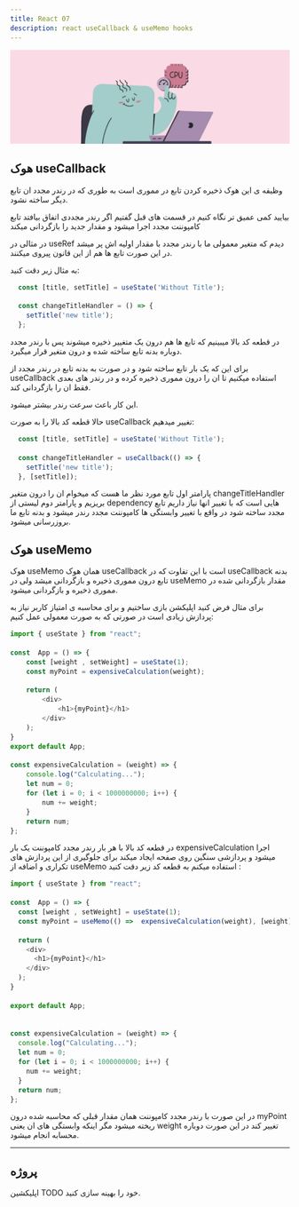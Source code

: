 ```yaml
---
title: React 07
description: react useCallback & useMemo hooks
---
```



![](../images/cpu.webp)

## هوک useCallback
وظیفه ی این هوک ذخیره کردن تابع در مموری است به طوری که در رندر مجدد ان تابع دیگر ساخته نشود.

بیایید کمی عمیق تر نگاه کنیم در قسمت های قبل گفتیم اگر رندر مجددی اتفاق بیافتد تابع کامپوننت مجدد اجرا میشود و مقدار جدید را بازگردانی میکند

در مثالی در useRef دیدم که متغیر معمولی ما با رندر مجدد با مقدار اولیه اش پر میشد در این صورت تابع ها هم از این قانون پیروی میکنند.

به مثال زیر دقت کنید:

```javascript
  const [title, setTitle] = useState('Without Title');

  const changeTitleHandler = () => {
    setTitle('new title');
  };
```

در قطعه کد بالا میبینیم که تابع ها هم درون یک متغییر ذخیره میشوند پس با رندر مجدد دوباره بدنه تابع ساخته شده و درون متغیر قرار میگیرد.

برای این که یک بار تابع ساخته شود و در صورت به بدنه تابع در رندر مجدد از useCallback استفاده میکنیم تا ان را درون مموری ذخیره کرده و در رندر های بعدی فقط ان را بازگردانی کند.

این کار باعث سرعت رندر بیشتر میشود.

حالا قطعه کد بالا را به صورت useCallback تغییر میدهیم:

```javascript
  const [title, setTitle] = useState('Without Title');

  const changeTitleHandler = useCallback(() => {
    setTitle('new title');
  }, [setTitle]);
```

پارامتر اول تابع مورد نظر ما هست که میخوام ان را درون متغیر
changeTitleHandler
بریزیم و پارامتر دوم لیستی از 
dependency هایی 
است که با تغییر انها نیاز داریم تابع مجدد ساخته شود
در واقع با تغییر وابستگی ها کامپوننت مجدد رندر میشود و بدنه تابع ما بروزرسانی میشود.


## هوک useMemo 

هوک useMemo همان هوک useCallback است با این تفاوت که در useCallback بدنه تابع درون مموری ذخیره و بازگردانی میشد ولی در useMemo مقدار بازگردانی شده در مموری ذخیره و بازگردانی میشود.

برای مثال فرض کنید اپلیکشن بازی ساختیم و برای محاسبه ی امتیاز کاربر نیاز به پردازش زیادی است در صورتی که به صورت معمولی عمل کنیم:

```javascript
import { useState } from "react";

const  App = () => {
    const [weight , setWeight] = useState(1);
    const myPoint = expensiveCalculation(weight);

    return (
        <div>
            <h1>{myPoint}</h1>
        </div>
    );
}
export default App;

const expensiveCalculation = (weight) => {
    console.log("Calculating...");
    let num = 0;
    for (let i = 0; i < 1000000000; i++) {
        num += weight;
    }
    return num;
};
```

در قطعه کد بالا با هر بار رندر مجدد کامپوننت یک بار
expensiveCalculation
اجرا میشود و پردازشی سنگین روی صفحه ایجاد میکند برای جلوگیری از این پردازش های تکراری و اضافه از useMemo استفاده میکنم
به قطعه کد زیر دقت کنید :

```javascript
import { useState } from "react";

const  App = () => {
  const [weight , setWeight] = useState(1);
  const myPoint = useMemo(() =>  expensiveCalculation(weight), [weight]);;

  return (
    <div>
      <h1>{myPoint}</h1>
    </div>
  );
}

export default App;


const expensiveCalculation = (weight) => {
  console.log("Calculating...");
  let num = 0;
  for (let i = 0; i < 1000000000; i++) {
    num += weight;
  }
  return num;
};
```

در این صورت با رندر مجدد کامپوننت همان مقدار قبلی که محاسبه شده درون
myPoint
ریخته میشود مگر اینکه وابستگی های ان یعنی
weight
تغییر کند در این صورت دوباره محسابه انجام میشود.


---
## پروژه

اپلیکشین TODO خود را بهینه سازی کنید.